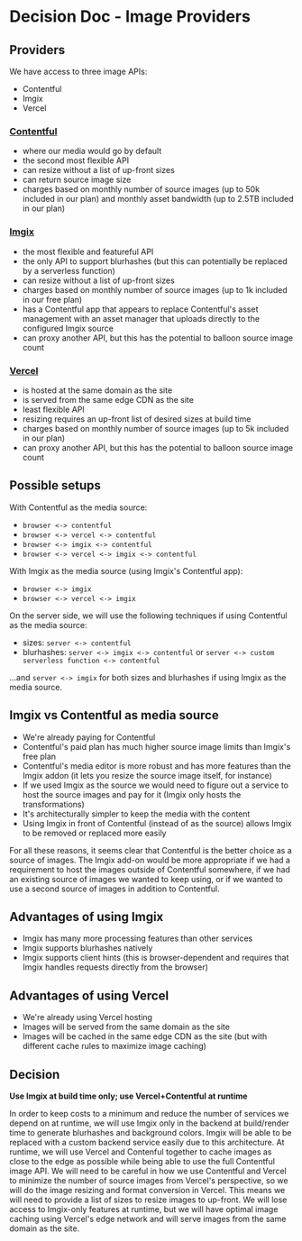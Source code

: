 # Decision Doc - Image Providers

## Providers

We have access to three image APIs:

- Contentful
- Imgix
- Vercel

### [Contentful](https://www.contentful.com/developers/docs/references/images-api/)

- where our media would go by default
- the second most flexible API
- can resize without a list of up-front sizes
- can return source image size
- charges based on monthly number of source images (up to 50k included in our plan) and monthly asset bandwidth (up to 2.5TB included in our plan)

### [Imgix](https://docs.imgix.com/apis/rendering)

- the most flexible and featureful API
- the only API to support blurhashes (but this can potentially be replaced by a serverless function)
- can resize without a list of up-front sizes
- charges based on monthly number of source images (up to 1k included in our free plan)
- has a Contentful app that appears to replace Contentful's asset management with an asset manager that uploads directly to the configured Imgix source
- can proxy another API, but this has the potential to balloon source image count

### [Vercel](https://vercel.com/docs/concepts/image-optimization)

- is hosted at the same domain as the site
- is served from the same edge CDN as the site
- least flexible API
- resizing requires an up-front list of desired sizes at build time
- charges based on monthly number of source images (up to 5k included in our plan)
- can proxy another API, but this has the potential to balloon source image count

## Possible setups

With Contentful as the media source:

- `browser <-> contentful`
- `browser <-> vercel <-> contentful`
- `browser <-> imgix <-> contentful`
- `browser <-> vercel <-> imgix <-> contentful`

With Imgix as the media source (using Imgix's Contentful app):

- `browser <-> imgix`
- `browser <-> vercel <-> imgix`

On the server side, we will use the following techniques if using Contentful as the media source:

- sizes: `server <-> contentful`
- blurhashes: `server <-> imgix <-> contentful` or `server <-> custom serverless function <-> contentful`

...and `server <-> imgix` for both sizes and blurhashes if using Imgix as the media source.

## Imgix vs Contentful as media source

- We're already paying for Contentful
- Contentful's paid plan has much higher source image limits than Imgix's free plan
- Contentful's media editor is more robust and has more features than the Imgix addon (it lets you resize the source image itself, for instance)
- If we used Imgix as the source we would need to figure out a service to host the source images and pay for it (Imgix only hosts the transformations)
- It's architecturally simpler to keep the media with the content
- Using Imgix in front of Contentful (instead of as the source) allows Imgix to be removed or replaced more easily

For all these reasons, it seems clear that Contentful is the better choice as a source of images. The Imgix add-on would be more appropriate if we had a requirement to host the images outside of Contentful somewhere, if we had an existing source of images we wanted to keep using, or if we wanted to use a second source of images in addition to Contentful.

## Advantages of using Imgix

- Imgix has many more processing features than other services
- Imgix supports blurhashes natively
- Imgix supports client hints (this is browser-dependent and requires that Imgix handles requests directly from the browser)

## Advantages of using Vercel

- We're already using Vercel hosting
- Images will be served from the same domain as the site
- Images will be cached in the same edge CDN as the site (but with different cache rules to maximize image caching)

## Decision

**Use Imgix at build time only; use Vercel+Contentful at runtime**

In order to keep costs to a minimum and reduce the number of services we depend on at runtime, we will use Imgix only in the backend at build/render time to generate blurhashes and background colors. Imgix will be able to be replaced with a custom backend service easily due to this architecture. At runtime, we will use Vercel and Contenful together to cache images as close to the edge as possible while being able to use the full Contentful image API. We will need to be careful in how we use Contentful and Vercel to minimize the number of source images from Vercel's perspective, so we will do the image resizing and format conversion in Vercel. This means we will need to provide a list of sizes to resize images to up-front. We will lose access to Imgix-only features at runtime, but we will have optimal image caching using Vercel's edge network and will serve images from the same domain as the site.
